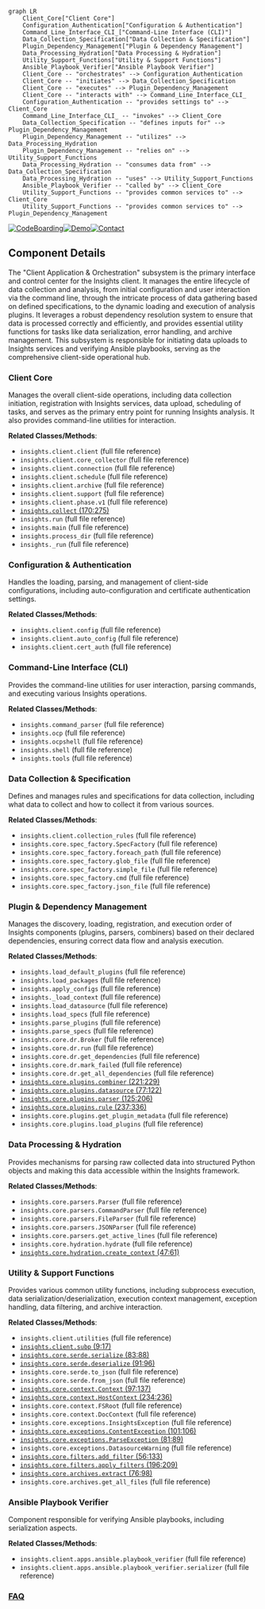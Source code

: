 ```mermaid
graph LR
    Client_Core["Client Core"]
    Configuration_Authentication["Configuration & Authentication"]
    Command_Line_Interface_CLI_["Command-Line Interface (CLI)"]
    Data_Collection_Specification["Data Collection & Specification"]
    Plugin_Dependency_Management["Plugin & Dependency Management"]
    Data_Processing_Hydration["Data Processing & Hydration"]
    Utility_Support_Functions["Utility & Support Functions"]
    Ansible_Playbook_Verifier["Ansible Playbook Verifier"]
    Client_Core -- "orchestrates" --> Configuration_Authentication
    Client_Core -- "initiates" --> Data_Collection_Specification
    Client_Core -- "executes" --> Plugin_Dependency_Management
    Client_Core -- "interacts with" --> Command_Line_Interface_CLI_
    Configuration_Authentication -- "provides settings to" --> Client_Core
    Command_Line_Interface_CLI_ -- "invokes" --> Client_Core
    Data_Collection_Specification -- "defines inputs for" --> Plugin_Dependency_Management
    Plugin_Dependency_Management -- "utilizes" --> Data_Processing_Hydration
    Plugin_Dependency_Management -- "relies on" --> Utility_Support_Functions
    Data_Processing_Hydration -- "consumes data from" --> Data_Collection_Specification
    Data_Processing_Hydration -- "uses" --> Utility_Support_Functions
    Ansible_Playbook_Verifier -- "called by" --> Client_Core
    Utility_Support_Functions -- "provides common services to" --> Client_Core
    Utility_Support_Functions -- "provides common services to" --> Plugin_Dependency_Management
```
[![CodeBoarding](https://img.shields.io/badge/Generated%20by-CodeBoarding-9cf?style=flat-square)](https://github.com/CodeBoarding/CodeBoarding)[![Demo](https://img.shields.io/badge/Try%20our-Demo-blue?style=flat-square)](https://www.codeboarding.org/demo)[![Contact](https://img.shields.io/badge/Contact%20us%20-%20contact@codeboarding.org-lightgrey?style=flat-square)](mailto:contact@codeboarding.org)

## Component Details

The "Client Application & Orchestration" subsystem is the primary interface and control center for the Insights client. It manages the entire lifecycle of data collection and analysis, from initial configuration and user interaction via the command line, through the intricate process of data gathering based on defined specifications, to the dynamic loading and execution of analysis plugins. It leverages a robust dependency resolution system to ensure that data is processed correctly and efficiently, and provides essential utility functions for tasks like data serialization, error handling, and archive management. This subsystem is responsible for initiating data uploads to Insights services and verifying Ansible playbooks, serving as the comprehensive client-side operational hub.

### Client Core
Manages the overall client-side operations, including data collection initiation, registration with Insights services, data upload, scheduling of tasks, and serves as the primary entry point for running Insights analysis. It also provides command-line utilities for interaction.


**Related Classes/Methods**:

- `insights.client.client` (full file reference)
- `insights.client.core_collector` (full file reference)
- `insights.client.connection` (full file reference)
- `insights.client.schedule` (full file reference)
- `insights.client.archive` (full file reference)
- `insights.client.support` (full file reference)
- `insights.client.phase.v1` (full file reference)
- <a href="https://github.com/RedHatInsights/insights-core/blob/master/insights/collect.py#L170-L275" target="_blank" rel="noopener noreferrer">`insights.collect` (170:275)</a>
- `insights.run` (full file reference)
- `insights.main` (full file reference)
- `insights.process_dir` (full file reference)
- `insights._run` (full file reference)


### Configuration & Authentication
Handles the loading, parsing, and management of client-side configurations, including auto-configuration and certificate authentication settings.


**Related Classes/Methods**:

- `insights.client.config` (full file reference)
- `insights.client.auto_config` (full file reference)
- `insights.client.cert_auth` (full file reference)


### Command-Line Interface (CLI)
Provides the command-line utilities for user interaction, parsing commands, and executing various Insights operations.


**Related Classes/Methods**:

- `insights.command_parser` (full file reference)
- `insights.ocp` (full file reference)
- `insights.ocpshell` (full file reference)
- `insights.shell` (full file reference)
- `insights.tools` (full file reference)


### Data Collection & Specification
Defines and manages rules and specifications for data collection, including what data to collect and how to collect it from various sources.


**Related Classes/Methods**:

- `insights.client.collection_rules` (full file reference)
- `insights.core.spec_factory.SpecFactory` (full file reference)
- `insights.core.spec_factory.foreach_path` (full file reference)
- `insights.core.spec_factory.glob_file` (full file reference)
- `insights.core.spec_factory.simple_file` (full file reference)
- `insights.core.spec_factory.cmd` (full file reference)
- `insights.core.spec_factory.json_file` (full file reference)


### Plugin & Dependency Management
Manages the discovery, loading, registration, and execution order of Insights components (plugins, parsers, combiners) based on their declared dependencies, ensuring correct data flow and analysis execution.


**Related Classes/Methods**:

- `insights.load_default_plugins` (full file reference)
- `insights.load_packages` (full file reference)
- `insights.apply_configs` (full file reference)
- `insights._load_context` (full file reference)
- `insights.load_datasource` (full file reference)
- `insights.load_specs` (full file reference)
- `insights.parse_plugins` (full file reference)
- `insights.parse_specs` (full file reference)
- `insights.core.dr.Broker` (full file reference)
- `insights.core.dr.run` (full file reference)
- `insights.core.dr.get_dependencies` (full file reference)
- `insights.core.dr.mark_failed` (full file reference)
- `insights.core.dr.get_all_dependencies` (full file reference)
- <a href="https://github.com/RedHatInsights/insights-core/blob/master/insights/core/plugins.py#L221-L229" target="_blank" rel="noopener noreferrer">`insights.core.plugins.combiner` (221:229)</a>
- <a href="https://github.com/RedHatInsights/insights-core/blob/master/insights/core/plugins.py#L77-L122" target="_blank" rel="noopener noreferrer">`insights.core.plugins.datasource` (77:122)</a>
- <a href="https://github.com/RedHatInsights/insights-core/blob/master/insights/core/plugins.py#L125-L206" target="_blank" rel="noopener noreferrer">`insights.core.plugins.parser` (125:206)</a>
- <a href="https://github.com/RedHatInsights/insights-core/blob/master/insights/core/plugins.py#L237-L336" target="_blank" rel="noopener noreferrer">`insights.core.plugins.rule` (237:336)</a>
- `insights.core.plugins.get_plugin_metadata` (full file reference)
- `insights.core.plugins.load_plugins` (full file reference)


### Data Processing & Hydration
Provides mechanisms for parsing raw collected data into structured Python objects and making this data accessible within the Insights framework.


**Related Classes/Methods**:

- `insights.core.parsers.Parser` (full file reference)
- `insights.core.parsers.CommandParser` (full file reference)
- `insights.core.parsers.FileParser` (full file reference)
- `insights.core.parsers.JSONParser` (full file reference)
- `insights.core.parsers.get_active_lines` (full file reference)
- `insights.core.hydration.hydrate` (full file reference)
- <a href="https://github.com/RedHatInsights/insights-core/blob/master/insights/core/hydration.py#L47-L61" target="_blank" rel="noopener noreferrer">`insights.core.hydration.create_context` (47:61)</a>


### Utility & Support Functions
Provides various common utility functions, including subprocess execution, data serialization/deserialization, execution context management, exception handling, data filtering, and archive interaction.


**Related Classes/Methods**:

- `insights.client.utilities` (full file reference)
- <a href="https://github.com/RedHatInsights/insights-core/blob/master/insights/client/subp.py#L9-L17" target="_blank" rel="noopener noreferrer">`insights.client.subp` (9:17)</a>
- <a href="https://github.com/RedHatInsights/insights-core/blob/master/insights/core/serde.py#L83-L88" target="_blank" rel="noopener noreferrer">`insights.core.serde.serialize` (83:88)</a>
- <a href="https://github.com/RedHatInsights/insights-core/blob/master/insights/core/serde.py#L91-L96" target="_blank" rel="noopener noreferrer">`insights.core.serde.deserialize` (91:96)</a>
- `insights.core.serde.to_json` (full file reference)
- `insights.core.serde.from_json` (full file reference)
- <a href="https://github.com/RedHatInsights/insights-core/blob/master/insights/core/context.py#L97-L137" target="_blank" rel="noopener noreferrer">`insights.core.context.Context` (97:137)</a>
- <a href="https://github.com/RedHatInsights/insights-core/blob/master/insights/core/context.py#L234-L236" target="_blank" rel="noopener noreferrer">`insights.core.context.HostContext` (234:236)</a>
- `insights.core.context.FSRoot` (full file reference)
- `insights.core.context.DocContext` (full file reference)
- `insights.core.exceptions.InsightsException` (full file reference)
- <a href="https://github.com/RedHatInsights/insights-core/blob/master/insights/core/exceptions.py#L101-L106" target="_blank" rel="noopener noreferrer">`insights.core.exceptions.ContentException` (101:106)</a>
- <a href="https://github.com/RedHatInsights/insights-core/blob/master/insights/core/exceptions.py#L81-L89" target="_blank" rel="noopener noreferrer">`insights.core.exceptions.ParseException` (81:89)</a>
- `insights.core.exceptions.DatasourceWarning` (full file reference)
- <a href="https://github.com/RedHatInsights/insights-core/blob/master/insights/core/filters.py#L56-L133" target="_blank" rel="noopener noreferrer">`insights.core.filters.add_filter` (56:133)</a>
- <a href="https://github.com/RedHatInsights/insights-core/blob/master/insights/core/filters.py#L196-L209" target="_blank" rel="noopener noreferrer">`insights.core.filters.apply_filters` (196:209)</a>
- <a href="https://github.com/RedHatInsights/insights-core/blob/master/insights/core/archives.py#L76-L98" target="_blank" rel="noopener noreferrer">`insights.core.archives.extract` (76:98)</a>
- `insights.core.archives.get_all_files` (full file reference)


### Ansible Playbook Verifier
Component responsible for verifying Ansible playbooks, including serialization aspects.


**Related Classes/Methods**:

- `insights.client.apps.ansible.playbook_verifier` (full file reference)
- `insights.client.apps.ansible.playbook_verifier.serializer` (full file reference)




### [FAQ](https://github.com/CodeBoarding/GeneratedOnBoardings/tree/main?tab=readme-ov-file#faq)